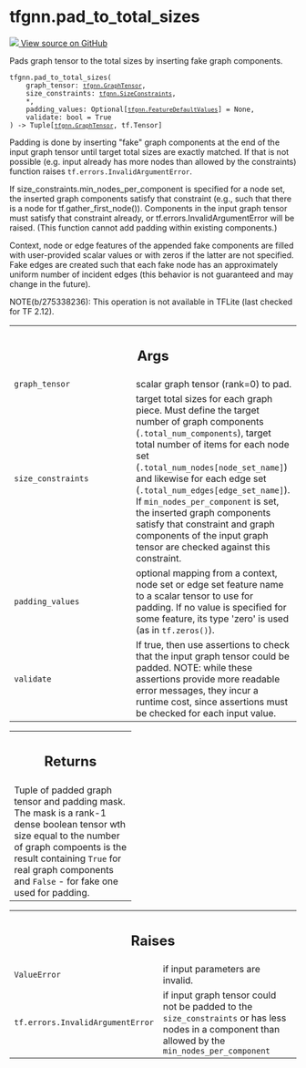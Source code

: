 # tfgnn.pad_to_total_sizes

<!-- Insert buttons and diff -->

<a target="_blank" href="https://github.com/tensorflow/gnn/tree/master/tensorflow_gnn/graph/padding_ops.py#L31-L185">
<img src="https://www.tensorflow.org/images/GitHub-Mark-32px.png" /> View source
on GitHub </a>

Pads graph tensor to the total sizes by inserting fake graph components.

<pre class="devsite-click-to-copy prettyprint lang-py tfo-signature-link">
<code>tfgnn.pad_to_total_sizes(
    graph_tensor: <a href="../tfgnn/GraphTensor.md"><code>tfgnn.GraphTensor</code></a>,
    size_constraints: <a href="../tfgnn/SizeConstraints.md"><code>tfgnn.SizeConstraints</code></a>,
    *,
    padding_values: Optional[<a href="../tfgnn/FeatureDefaultValues.md"><code>tfgnn.FeatureDefaultValues</code></a>] = None,
    validate: bool = True
) -> Tuple[<a href="../tfgnn/GraphTensor.md"><code>tfgnn.GraphTensor</code></a>, tf.Tensor]
</code></pre>



<!-- Placeholder for "Used in" -->

Padding is done by inserting "fake" graph components at the end of the input
graph tensor until target total sizes are exactly matched. If that is not
possible (e.g. input already has more nodes than allowed by the constraints)
function raises `tf.errors.InvalidArgumentError`.

If size_constraints.min_nodes_per_component is specified for a node set,
the inserted graph components satisfy that constraint (e.g., such that there
is a node for tf.gather_first_node()). Components in the input graph tensor
must satisfy that constraint already, or tf.errors.InvalidArgumentError will
be raised. (This function cannot add padding within existing components.)

Context, node or edge features of the appended fake components are filled with
user-provided scalar values or with zeros if the latter are not specified.
Fake edges are created such that each fake node has an approximately uniform
number of incident edges (this behavior is not guaranteed and may change in
the future).

NOTE(b/275338236): This operation is not available in TFLite (last checked for
TF 2.12).

<!-- Tabular view -->
 <table class="responsive fixed orange">
<colgroup><col width="214px"><col></colgroup>
<tr><th colspan="2"><h2 class="add-link">Args</h2></th></tr>

<tr>
<td>
<code>graph_tensor</code><a id="graph_tensor"></a>
</td>
<td>
scalar graph tensor (rank=0) to pad.
</td>
</tr><tr>
<td>
<code>size_constraints</code><a id="size_constraints"></a>
</td>
<td>
target total sizes for each graph piece. Must define the
target number of graph components (<code>.total_num_components</code>), target total
number of items for each node set (<code>.total_num_nodes[node_set_name]</code>) and
likewise for each edge set (<code>.total_num_edges[edge_set_name]</code>).
If <code>min_nodes_per_component</code> is set, the inserted graph components satisfy
that constraint and graph components of the input graph tensor are checked
against this constraint.
</td>
</tr><tr>
<td>
<code>padding_values</code><a id="padding_values"></a>
</td>
<td>
optional mapping from a context, node set or edge set
feature name to a scalar tensor to use for padding. If no value is
specified for some feature, its type 'zero' is used (as in <code>tf.zeros()</code>).
</td>
</tr><tr>
<td>
<code>validate</code><a id="validate"></a>
</td>
<td>
If true, then use assertions to check that the input graph tensor
could be padded. NOTE: while these assertions provide more readable error
messages, they incur a runtime cost, since assertions must be checked for
each input value.
</td>
</tr>
</table>

<!-- Tabular view -->

 <table class="responsive fixed orange">
<colgroup><col width="214px"><col></colgroup>
<tr><th colspan="2"><h2 class="add-link">Returns</h2></th></tr>
<tr class="alt">
<td colspan="2">
Tuple of padded graph tensor and padding mask. The mask is a rank-1 dense
boolean tensor wth size equal to the number of graph compoents is the result
containing <code>True</code> for real graph components and <code>False</code> - for fake one used
for padding.
</td>
</tr>

</table>



<!-- Tabular view -->
 <table class="responsive fixed orange">
<colgroup><col width="214px"><col></colgroup>
<tr><th colspan="2"><h2 class="add-link">Raises</h2></th></tr>

<tr>
<td>
<code>ValueError</code><a id="ValueError"></a>
</td>
<td>
if input parameters are invalid.
</td>
</tr><tr>
<td>
<code>tf.errors.InvalidArgumentError</code><a id="tf.errors.InvalidArgumentError"></a>
</td>
<td>
if input graph tensor could not be padded to
the <code>size_constraints</code> or has less nodes in a component than allowed by
the <code>min_nodes_per_component</code>
</td>
</tr>
</table>
